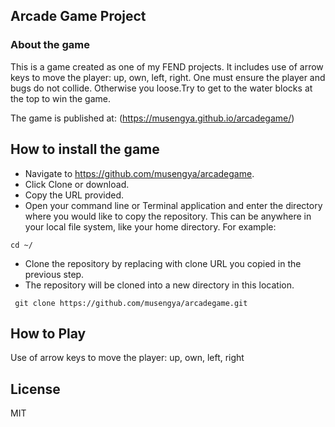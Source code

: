 ## Arcade Game Project
### About the game
This is a game created as one of my FEND projects. It includes use of arrow keys to move the player: up, own, left, right. One must ensure the player and bugs do not collide. Otherwise you loose.Try to get to the water blocks at the top to win the game.

The game is published at: (https://musengya.github.io/arcadegame/)

## How to install the game
* Navigate to https://github.com/musengya/arcadegame.
* Click Clone or download.
* Copy the URL provided.
* Open your command line or Terminal application and enter the directory where you would like to copy the repository. This can be anywhere in your local file system, like your home directory. For example:
```
cd ~/
```
* Clone the repository by replacing with clone URL you copied in the previous step. 
* The repository will be cloned into a new directory in this location.
```
 git clone https://github.com/musengya/arcadegame.git
```
## How to Play
Use of arrow keys to move the player: up, own, left, right
## License
MIT